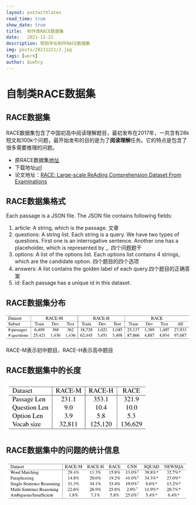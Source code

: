 ```yaml
---
layout: postwithlatex
read_time: true
show_date: true
title:  制作类RACE数据集
date:   2021-12-21  
description: 帮助学长制作RACE数据集
img: posts/20211221/2.jpg 
tags: [work]
author: Quehry
---
```


# 自制类RACE数据集
## RACE数据集
RACE数据集包含了中国初高中阅读理解题目，最初发布在2017年，一共含有28k短文和100k个问题，最开始发布的目的是为了**阅读理解**任务。它的特点是包含了很多需要推理的问题。

- 原RACE数据集[地址](http://www.cs.cmu.edu/~glai1/data/race/)
- 下载地址[url](http://www.cs.cmu.edu/~glai1/data/race/RACE.tar.gz)
- 论文地址：[RACE: Large-scale ReAding Comprehension Dataset From Examinations](https://arxiv.org/abs/1704.04683)

## RACE数据集格式
Each passage is a JSON file. The JSON file contains following fields:

1. article: A string, which is the passage. 文章
2. questions: A string list. Each string is a query. We have two types of questions. First one is an interrogative sentence. Another one has a placeholder, which is represented by _. 四个问题题干
3. options: A list of the options list. Each options list contains 4 strings, which are the candidate option. 四个题目的四个选项
4. answers: A list contains the golden label of each query.四个题目的正确答案
5. id: Each passage has a unique id in this dataset.

## RACE数据集分布

<img src='../assets/img/posts/20211221/3.jpg'>

RACE-M表示初中题目，RACE-H表示高中题目

## RACE数据集中的长度

<img src='../assets/img/posts/20211221/4.jpg'>

## RACE数据集中的问题的统计信息

<img src='../assets/img/posts/20211221/5.jpg'>

